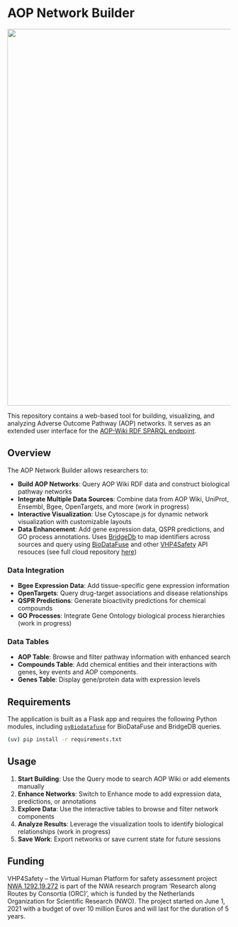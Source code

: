 # AOP Network Builder
<img src="https://github.com/user-attachments/assets/a0f99c2b-a29a-40b1-b5c4-14d4d733be07" width="850px"/>

This repository contains a web-based tool for building, visualizing, and analyzing Adverse Outcome Pathway (AOP) networks. It serves as an extended user interface for the [AOP-Wiki RDF SPARQL endpoint](https://aopwiki.rdf.bigcat-bioinformatics.org/sparql/).

## Overview

The AOP Network Builder allows researchers to:

- **Build AOP Networks**: Query AOP Wiki RDF data and construct biological pathway networks
- **Integrate Multiple Data Sources**: Combine data from AOP Wiki, UniProt, Ensembl, Bgee, OpenTargets, and more (work in progress)
- **Interactive Visualization**: Use Cytoscape.js for dynamic network visualization with customizable layouts
- **Data Enhancement**: Add gene expression data, QSPR predictions, and GO process annotations. Uses [BridgeDb](https://www.bridgedb.org/) to map identifiers across sources and query using [BioDataFuse](http://biodatafuse.org) and other [VHP4Safety](https://www.sciencrew.com/c/6586?title=VHP4Safety) API resouces (see full cloud repository [here](https://cloud.vhp4safety.nl/))


### Data Integration

- **Bgee Expression Data**: Add tissue-specific gene expression information
- **OpenTargets**: Query drug-target associations and disease relationships  
- **QSPR Predictions**: Generate bioactivity predictions for chemical compounds
- **GO Processes**: Integrate Gene Ontology biological process hierarchies (work in progress)


### Data Tables
- **AOP Table**: Browse and filter pathway information with enhanced search
- **Compounds Table**: Add chemical entities and their interactions with genes, key events and AOP components.
- **Genes Table**: Display gene/protein data with expression levels

## Requirements

The application is built as a Flask app and requires the following Python modules, including [`pyBiodatafuse`](https://pypi.org/project/pyBiodatafuse/) for BioDataFuse and BridgeDB queries.

```bash
(uv) pip install -r requirements.txt
```

## Usage

1. **Start Building**: Use the Query mode to search AOP Wiki or add elements manually
2. **Enhance Networks**: Switch to Enhance mode to add expression data, predictions, or annotations  
3. **Explore Data**: Use the interactive tables to browse and filter network components
4. **Analyze Results**: Leverage the visualization tools to identify biological relationships (work in progress)
5. **Save Work**: Export networks or save current state for future sessions

## Funding

VHP4Safety – the Virtual Human Platform for safety assessment project [NWA 1292.19.272](https://www.nwo.nl/projecten/nwa129219272) is part of the NWA research program ‘Research along Routes by Consortia (ORC)’, which is funded by the Netherlands Organization for Scientific Research (NWO). The project started on June 1, 2021 with a budget of over 10 million Euros and will last for the duration of 5 years.
